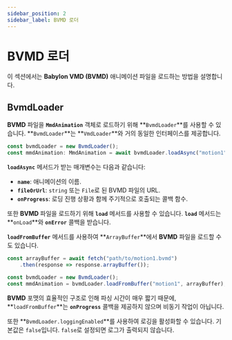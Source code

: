 ```yaml
---
sidebar_position: 2
sidebar_label: BVMD 로더
---
```


# BVMD 로더

이 섹션에서는 **Babylon VMD (BVMD)** 애니메이션 파일을 로드하는 방법을 설명합니다.

## BvmdLoader

**BVMD** 파일을 **`MmdAnimation`** 객체로 로드하기 위해 **`BvmdLoader`**를 사용할 수 있습니다. **`BvmdLoader`**는 **`VmdLoader`**와 거의 동일한 인터페이스를 제공합니다.

```typescript
const bvmdLoader = new BvmdLoader();
const mmdAnimation: MmdAnimation = await bvmdLoader.loadAsync("motion1", "path/to/motion1.bvmd");
```

**`loadAsync`** 메서드가 받는 매개변수는 다음과 같습니다:

- **`name`**: 애니메이션의 이름.
- **`fileOrUrl`**: `string` 또는 `File`로 된 BVMD 파일의 URL.
- **`onProgress`**: 로딩 진행 상황과 함께 주기적으로 호출되는 콜백 함수.

또한 **BVMD** 파일을 로드하기 위해 **`load`** 메서드를 사용할 수 있습니다. **`load`** 메서드는 **`onLoad`**와 **`onError`** 콜백을 받습니다.

**`loadFromBuffer`** 메서드를 사용하여 **`ArrayBuffer`**에서 **BVMD** 파일을 로드할 수도 있습니다.

```typescript
const arrayBuffer = await fetch("path/to/motion1.bvmd")
    .then(response => response.arrayBuffer());

const bvmdLoader = new BvmdLoader();
const mmdAnimation = bvmdLoader.loadFromBuffer("motion1", arrayBuffer);
```

**BVMD** 포맷의 효율적인 구조로 인해 파싱 시간이 매우 짧기 때문에, **`loadFromBuffer`**는 **`onProgress`** 콜백을 제공하지 않으며 비동기 작업이 아닙니다.

또한 **`BvmdLoader.loggingEnabled`**를 사용하여 로깅을 활성화할 수 있습니다. 기본값은 `false`입니다. `false`로 설정되면 로그가 출력되지 않습니다.
